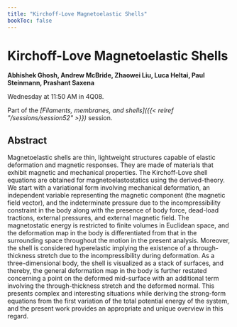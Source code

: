 ```yaml
---
title: "Kirchoff-Love Magnetoelastic Shells"
bookToc: false
---
```


# Kirchoff-Love Magnetoelastic Shells

**Abhishek Ghosh, Andrew McBride, Zhaowei Liu, Luca Heltai, Paul Steinmann, Prashant Saxena**

Wednesday at 11:50 AM in 4Q08.

Part of the *[Filaments, membranes, and shells]({{< relref "/sessions/session52" >}})* session.

## Abstract

Magnetoelastic shells are thin, lightweight structures capable of elastic deformation and magnetic responses. They are made of materials that exhibit magnetic and mechanical properties. The Kirchoff-Love shell equations are obtained for magnetoelastostatics using the derived-theory. We start with a variational form involving mechanical deformation, an independent variable representing the magnetic component (the magnetic field vector), and the indeterminate pressure due to the incompressibility constraint in the body along with the presence of body force, dead-load tractions, external pressures, and external magnetic field. The magnetostatic energy is restricted to finite volumes in Euclidean space, and the deformation map in the body is differentiated from that in the surrounding space throughout the motion in the present analysis. Moreover, the shell is considered hyperelastic implying the existence of a through-thickness stretch due to the incompressibility during deformation. As a three-dimensional body, the shell is visualized as a stack of surfaces, and thereby, the general deformation map in the body is further restated concerning a point on the deformed mid-surface with an additional term involving the through-thickness stretch and the deformed normal. This presents complex and interesting situations while deriving the strong-form equations from the first variation of the total potential energy of the system, and the present work provides an appropriate and unique overview in this regard.


